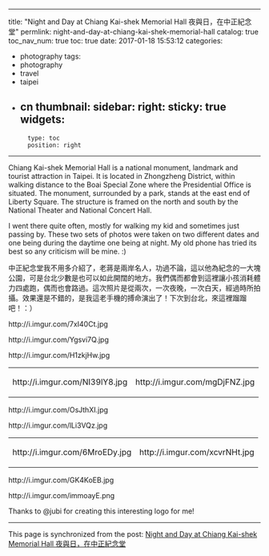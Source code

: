 
---
title: "Night and Day at Chiang Kai-shek Memorial Hall  夜與日，在中正紀念堂"
permlink: night-and-day-at-chiang-kai-shek-memorial-hall
catalog: true
toc_nav_num: true
toc: true
date: 2017-01-18 15:53:12
categories:
- photography
tags:
- photography
- travel
- taipei
- cn
thumbnail: 
sidebar:
    right:
        sticky: true
widgets:
    -
        type: toc
        position: right
---


<html>
<p>Chiang Kai-shek Memorial Hall is a national monument, landmark and tourist attraction in Taipei. It is located in Zhongzheng District, within walking distance to the Boai Special Zone where the Presidential Office is situated. The monument, surrounded by a park, stands at the east end of Liberty Square. The structure is framed on the north and south by the National Theater and National Concert Hall.</p>
<p>I went there quite often, mostly for walking my kid and sometimes just passing by. These two sets of photos were taken on two different dates and one being during the daytime one being at night. My old phone has tried its best so any criticism will be mine. :)</p>
<p>中正紀念堂我不用多介紹了，老蔣是兩岸名人，功過不論，這以他為紀念的一大塊公園，可是台北少數是也可以如此開闊的地方。我們偶而都會到這裡讓小孩消耗體力四處跑，偶而也會路過。這次照片是從兩次，一次夜晚，一次白天，經過時所拍攝。效果還是不錯的，是我這老手機的搏命演出了！下次到台北，來這裡蹓蹓吧！：）</p>
<p>http://i.imgur.com/7xI40Ct.jpg</p>
<p>http://i.imgur.com/Ygsvi7Q.jpg</p>
<p>http://i.imgur.com/H1zkjHw.jpg</p>
<table><tr>
<td><p>http://i.imgur.com/NI39lY8.jpg</p></td>
<td><p>http://i.imgur.com/mgDjFNZ.jpg</p></td>
</tr></table>
<p>http://i.imgur.com/OsJthXI.jpg</p>
<p>http://i.imgur.com/lLi3VQz.jpg</p>
<table><tr>
<td><p>http://i.imgur.com/6MroEDy.jpg</p></td>
<td><p>http://i.imgur.com/xcvrNHt.jpg</p></td>
</tr></table>
<p>http://i.imgur.com/GK4KoEB.jpg</p>
<p>http://i.imgur.com/immoayE.png</p>
<p>Thanks to @jubi for creating this interesting logo for me!</p>
</html>

- - -

This page is synchronized from the post: [Night and Day at Chiang Kai-shek Memorial Hall  夜與日，在中正紀念堂](https://steemit.com/@deanliu/night-and-day-at-chiang-kai-shek-memorial-hall)
